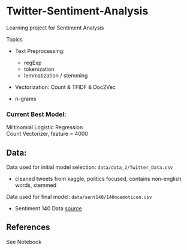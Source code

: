 # Twitter-Sentiment-Analysis
Learning project for Sentiment Analysis 

Topics 
- Text Preprocessing: 
  - regExp 
  - tokenization
  - lemmatization / stemming
 
- Vectorization: Count & TFIDF & Doc2Vec
- n-grams
### Current Best Model:
  Miltinomial Logistic Regression \
  Count Vectorizer, feature = 4000
  

## Data:
Data used for initial model selection:
`data/data_2/Twitter_Data.csv`
- cleaned tweets from kaggle, politics focused, contains non-english words, stemmed

Data used for final model:
`data/sent140/140noemoticon.csv`
- Sentiment 140 Data [source](http://help.sentiment140.com/for-students)

## References 
See Notebook
